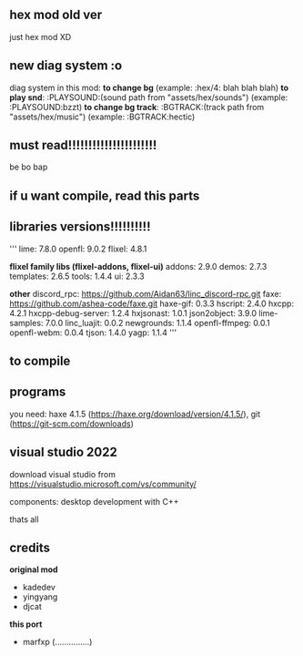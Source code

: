 ## hex mod old ver
just hex mod XD

## new diag system :o
diag system in this mod: 
**to change bg** (example: :hex/4: blah blah blah)
**to play snd**: :PLAYSOUND:(sound path from "assets/hex/sounds") (example: :PLAYSOUND:bzzt)
**to change bg track**: :BGTRACK:(track path from "assets/hex/music") (example: :BGTRACK:hectic)

## must read!!!!!!!!!!!!!!!!!!!!!!
be bo bap

## if u want compile, read this parts

## libraries versions!!!!!!!!!!
'''
lime: 7.8.0
openfl: 9.0.2
flixel: 4.8.1

**flixel family libs (flixel-addons, flixel-ui)**
addons: 2.9.0
demos: 2.7.3
templates: 2.6.5
tools: 1.4.4
ui: 2.3.3

**other**
discord_rpc: https://github.com/Aidan63/linc_discord-rpc.git
faxe: https://github.com/ashea-code/faxe.git
haxe-gif: 0.3.3
hscript: 2.4.0
hxcpp: 4.2.1
hxcpp-debug-server: 1.2.4
hxjsonast: 1.0.1
json2object: 3.9.0
lime-samples: 7.0.0
linc_luajit: 0.0.2
newgrounds: 1.1.4
openfl-ffmpeg: 0.0.1
openfl-webm: 0.0.4
tjson: 1.4.0
yagp: 1.1.4
'''

## to compile

## programs
you need: haxe 4.1.5 (https://haxe.org/download/version/4.1.5/), git (https://git-scm.com/downloads)

## visual studio 2022
download visual studio from https://visualstudio.microsoft.com/vs/community/

components: desktop development with C++

thats all

## credits
**original mod**

- kadedev
- yingyang
- djcat

**this port**
- marfxp (...............)